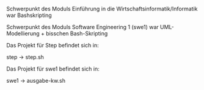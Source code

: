 Schwerpunkt des Moduls Einführung in die Wirtschaftsinformatik/Informatik war Bashskripting

Schwerpunkt des Moduls Software Engineering 1 (swe1) war UML-Modellierung + bisschen Bash-Skripting

Das Projekt für Step befindet sich in:

step -> step.sh

Das Projekt für swe1 befindet sich in:

swe1 -> ausgabe-kw.sh

